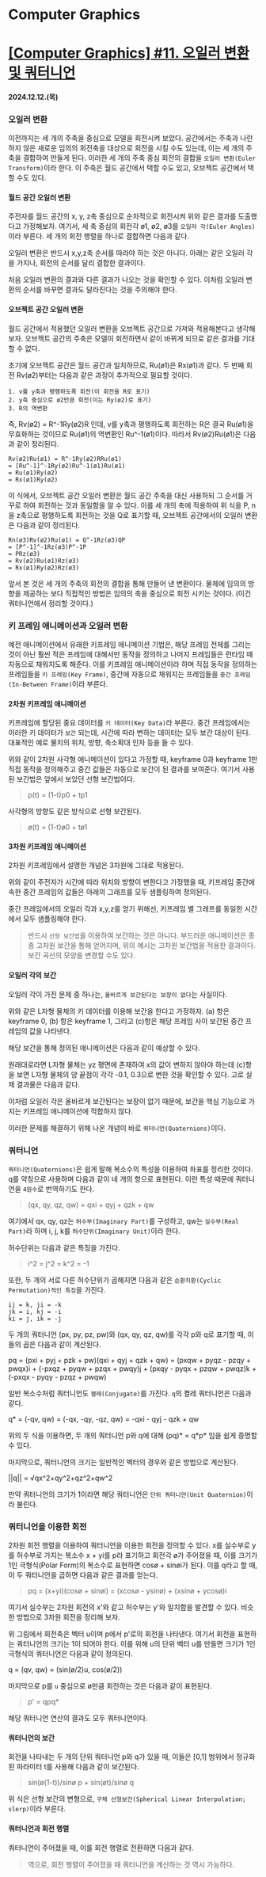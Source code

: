 # Computer Graphics

# [[Computer Graphics] #11. 오일러 변환 및 쿼터니언](https://choi-dan-di.github.io/computer-graphics/euler-transforms-and-quaternions/)

#### 2024.12.12.(목)

### 오일러 변환

이전까지는 세 개의 주축을 중심으로 모델을 회전시켜 보았다. 공간에서는 주축과 나란하지 않은 새로운 임의의 회전축을 대상으로 회전을 시킬 수도 있는데, 이는 세 개의 주축을 결합하여 만들게 된다. 이러한 세 개의 주축 중심 회전의 결합을 `오일러 변환(Euler Transform)`이라 한다. 이 주축은 월드 공간에서 택할 수도 있고, 오브젝트 공간에서 택할 수도 있다.

#### 월드 공간 오일러 변환

주전자를 월드 공간의 x, y, z축 중심으로 순차적으로 회전시켜 위와 같은 결과를 도출했다고 가정해보자. 여기서, 세 축 중심의 회전각 ø1, ø2, ø3를 `오일러 각(Euler Angles)`이라 부른다. 세 개의 회전 행렬을 하나로 결합하면 다음과 같다.

오일러 변환은 반드시 x,y,z축 순서를 따라야 하는 것은 아니다. 아래는 같은 오일러 각을 가지나, 회전의 순서를 달리 결합한 결과이다.

처음 오일러 변환의 결과와 다른 결과가 나오는 것을 확인할 수 있다. 이처럼 오일러 변환의 순서를 바꾸면 결과도 달라진다는 것을 주의해야 한다.

#### 오브젝트 공간 오일러 변환

월드 공간에서 적용했던 오일러 변환을 오브젝트 공간으로 가져와 적용해본다고 생각해보자. 오브젝트 공간의 주축은 모델이 회전하면서 같이 바뀌게 되므로 같은 결과를 기대할 수 없다.

초기에 오브젝트 공간은 월드 공간과 일치하므로, Ru(ø1)은 Rx(ø1)과 같다. 두 번째 회전 Rv(ø2)부터는 다음과 같은 과정이 추가적으로 필요할 것이다.

```
1. v를 y축과 평행하도록 회전(이 회전을 R로 표기)
2. y축 중심으로 ø2만큼 회전(이는 Ry(ø2)로 표기)
3. R의 역변환
```

즉, Rv(ø2) = R^-1Ry(ø2)R 인데, v를 y축과 평행하도록 회전하는 R은 결국 Ru(ø1)을 무효화하는 것이므로 Ru(ø1)의 역변환인 Ru^-1(ø1)이다. 따라서 Rv(ø2)Ru(ø1)은 다음과 같이 정리된다.

```
Rv(ø2)Ru(ø1) = R^-1Ry(ø2)RRu(ø1)
= [Ru^-1]^-1Ry(ø2)Ru^-1(ø1)Ru(ø1)
= Ru(ø1)Ry(ø2)
= Rx(ø1)Ry(ø2)
```

이 식에서, 오브젝트 공간 오일러 변환은 월드 공간 주축을 대신 사용하되 그 순서를 거꾸로 하여 회전하는 것과 동일함을 알 수 있다. 이를 세 개의 축에 적용하여 위 식을 P, n을 z축으로 평행하도록 회전하는 것을 Q로 표기할 때, 오브젝트 공간에서의 오일러 변환은 다음과 같이 정리된다.

```
Rn(ø3)Rv(ø2)Ru(ø1) = Q^-1Rz(ø3)QP
= [P^-1]^-1Rz(ø3)P^-1P
= PRz(ø3)
= Rv(ø2)Ru(ø1)Rz(ø3)
= Rx(ø1)Ry(ø2)Rz(ø3)
```

앞서 본 것은 세 개의 주축의 회전의 결합을 통해 만들어 낸 변환이다. 물체에 임의의 방향을 제공하는 보다 직접적인 방법은 임의의 축을 중심으로 회전 시키는 것이다. (이건 쿼터니언에서 정리할 것이다.)

### 키 프레임 애니메이션과 오일러 변환

예전 애니메이션에서 유래한 키프레임 애니메이션 기법은, 해당 프레임 전체를 그리는 것이 아닌 훨씬 적은 프레임에 대해서만 동작을 정의하고 나머지 프레임들은 런타임 때 자동으로 채워지도록 해준다. 이를 키프레임 애니메이션이라 하며 직접 동작을 정의하는 프레임들을 `키 프레임(Key Frame)`, 중간에 자동으로 채워지는 프레임들을 `중간 프레임(In-Between Frame)`이라 부른다.

#### 2차원 키프레임 애니메이션

키프레임에 할당된 중요 데이터를 `키 데이터(Key Data)`라 부른다. 중간 프레임에서는 이러한 키 데이터가 `보간` 되는데, 시간에 따라 변하는 데이터는 모두 보간 대상이 된다. 대표적인 예로 물치의 위치, 방향, 축소확대 인자 등을 들 수 있다.

위와 같이 2차원 사각형 애니메이션이 있다고 가정할 때, keyframe 0과 keyframe 1만 직접 동작을 정의해주고 중간 값들은 자동으로 보간이 된 결과를 보여준다. 여기서 사용된 보간법은 앞에서 보았던 선형 보간법이다.

> p(t) = (1-t)p0 + tp1

사각형의 방향도 같은 방식으로 선형 보간된다.

> ø(t) = (1-t)ø0 + tø1

#### 3차원 키프레임 애니메이션

2차원 키프레임에서 설명한 개념은 3차원에 그대로 적용된다.

위와 같이 주전자가 시간에 따라 위치와 방향이 변한다고 가정했을 때, 키프레임 중간에 속한 중간 프레임의 값들은 아래의 그래프를 모두 샘플링하여 정의된다.

중간 프레임에서의 오일러 각과 x,y,z를 얻기 위해선, 키프레임 별 그래프를 동일한 시간에서 모두 샘플링해야 한다.

> 반드시 `선형 보간법`을 이용하여 보간하는 것은 아니다. 부드러운 애니메이션은 종종 고차원 보간을 통해 얻어지며, 위의 예시는 고차원 보간법을 적용한 결과이다. 보간 곡선의 모양을 변경할 수도 있다.

#### 오일러 각의 보간

오일러 각이 가진 문제 중 하나는, `올바르게 보간된다는 보장이 없다`는 사실이다.

위와 같은 L자형 물체의 키 데이터를 이용해 보간을 한다고 가정하자. (a) 항은 keyframe 0, (b) 항은 keyframe 1, 그리고 (c)항은 해당 프레임 사이 보간된 중간 프레임의 값을 나타낸다.

해당 보간을 통해 정의된 애니메이션은 다음과 같이 예상할 수 있다.

원래대로라면 L자형 물체는 yz 평면에 존재하여 x의 값이 변하지 않아야 하는데 (c)항을 보면 L자형 물체의 양 끝점이 각각 -0.1, 0.3으로 변한 것을 확인할 수 있다. 고로 실제 결과물은 다음과 같다.

이처럼 오일러 각은 올바르게 보간된다는 보장이 없기 때문에, 보간을 핵심 기능으로 가지는 키프레임 애니메이션에 적합하지 않다.

이러한 문제를 해결하기 위해 나온 개념이 바로 `쿼터니언(Quaternions)`이다.

### 쿼터니언

`쿼터니언(Quaternions)`은 쉽게 말해 복소수의 특성을 이용하여 좌표를 정리한 것이다. q를 약칭으로 사용하며 다음과 같이 네 개의 항으로 표현된다. 이런 특성 때문에 쿼터니언을 `4원수`로 번역하기도 한다.

> (qx, qy, qz, qw) = qxi + qyj + qzk + qw

여기에서 qx, qy, qz는 `허수부(Imaginary Part)`를 구성하고, qw는 `실수부(Real Part)`라 하며 i, j, k를 `허수단위(Imaginary Unit)`이라 한다.

허수단위는 다음과 같은 특징을 가진다.

> i^2 = j^2 = k^2 = -1

또한, 두 개의 서로 다른 허수단위가 곱해지면 다음과 같은 `순환치환(Cyclic Permutation)적인 특징`을 가진다.

```
ij = k, ji = -k
jk = i, kj = -i
ki = j, ik = -j
```

두 개의 쿼터니언 (px, py, pz, pw)와 (qx, qy, qz, qw)를 각각 p와 q로 표기할 때, 이들의 곱은 다음과 같이 계산된다.

pq = (pxi + pyj + pzk + pw)(qxi + qyj + qzk + qw)
= (pxqw + pyqz - pzqy + pwqx)i +
(-pxqz + pyqw + pzqx + pwqy)j +
(pxqy - pyqx + pzqw + pwqz)k +
(-pxqx - pyqy - pzqz + pwqw)

일반 복소수처럼 쿼터니언도 `켤레(Conjugate)`를 가진다. `q`의 켤레 쿼터니언은 다음과 같다.

q\* = (-qv, qw)
= (-qx, -qy, -qz, qw)
= -qxi - qyj - qzk + qw

위의 두 식을 이용하면, 두 개의 쿼터니언 p와 q에 대해 (pq)* = q*p\* 임을 쉽게 증명할 수 있다.

마지막으로, 쿼터니언의 크기는 일반적인 벡터의 경우와 같은 방법으로 계산된다.

||q|| = √qx^2+qy^2+qz^2+qw^2

만약 쿼터니언의 크기가 1이라면 해당 쿼터니언은 `단위 쿼터니언(Unit Quaternion)`이라 불린다.

### 쿼터니언을 이용한 회전

2차원 회전 행렬을 이용하여 쿼터니언을 이용한 회전을 정의할 수 있다. x를 실수부로 y를 허수부로 가지는 복소수 x + yi를 p라 표기하고 회전각 ø가 주어졌을 때, 이를 크기가 1인 극형식(Polar Form)의 복소수로 표현하면 cosø + sinøi가 된다. 이를 q라고 할 때, 이 두 쿼터니언을 곱하면 다음과 같은 결과를 얻는다.

> pq = (x+yi)(cosø + sinøi) = (xcosø - ysinø) + (xsinø + ycosø)i

여기서 실수부는 2차원 회전의 x'와 같고 허수부는 y'와 일치함을 발견할 수 있다. 비슷한 방법으로 3차원 회전을 정리해 보자.

위 그림에서 회전축은 벡터 u이며 p에서 p'로의 회전을 나타낸다. 여기서 회전을 표현하는 쿼터니언의 크기는 1이 되어야 한다. 이를 위해 u의 단위 벡터 u를 만들면 크기가 1인 극형식의 쿼터니언은 다음과 같이 정의된다.

q = (qv, qw)
= (sin(ø/2)u, cos(ø/2))

마지막으로 p를 `u` 중심으로 ø만큼 회전하는 것은 다음과 같이 표현된다.

> p' = qpq\*

해당 쿼터니언 연산의 결과도 모두 쿼터니언이다.

#### 쿼터니언의 보간

회전을 나타내는 두 개의 단위 쿼터니언 p와 q가 있을 때, 이들은 [0,1] 범위에서 정규화된 파라미터 t를 사용해 다음과 같이 보간된다.

> sin(ø(1-t))/sinø p + sin(øt)/sinø q

위 식은 선형 보간의 변형으로, `구체 선형보간(Spherical Linear Interpolation; slerp)`이라 부른다.

#### 쿼터니언과 회전 행렬

쿼터니언이 주어졌을 때, 이를 회전 행렬로 전환하면 다음과 같다.

> 역으로, 회전 행렬이 주어졌을 때 쿼터니언을 계산하는 것 역시 가능하다.
